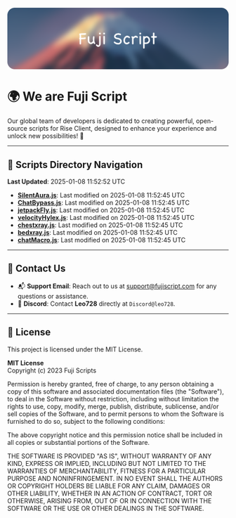 ![Banner](.github/b.webp)

# 🌍 **We are Fuji Script**

Our global team of developers is dedicated to creating powerful, open-source scripts for Rise Client, designed to enhance your experience and unlock new possibilities! 🌟

---
<!-- SCRIPTS_NAVIGATION_START -->
## 📂 **Scripts Directory Navigation**

**Last Updated**: 2025-01-08 11:52:52 UTC

- **[SilentAura.js](scripts/SilentAura.js)**: Last modified on 2025-01-08 11:52:45 UTC
- **[ChatBypass.js](scripts/ChatBypass.js)**: Last modified on 2025-01-08 11:52:45 UTC
- **[jetpackFly.js](scripts/jetpackFly.js)**: Last modified on 2025-01-08 11:52:45 UTC
- **[velocityHylex.js](scripts/velocityHylex.js)**: Last modified on 2025-01-08 11:52:45 UTC
- **[chestxray.js](scripts/chestxray.js)**: Last modified on 2025-01-08 11:52:45 UTC
- **[bedxray.js](scripts/bedxray.js)**: Last modified on 2025-01-08 11:52:45 UTC
- **[chatMacro.js](scripts/chatMacro.js)**: Last modified on 2025-01-08 11:52:45 UTC

<!-- SCRIPTS_NAVIGATION_END -->

---

## 💬 **Contact Us**  
- 📬 **Support Email**: Reach out to us at [support@fujiscript.com](mailto:support@fujiscript.com) for any questions or assistance.  
- 💬 **Discord**: Contact **Leo728** directly at `Discord@leo728`.

---

## 📜 **License**

This project is licensed under the MIT License.  

**MIT License**  
Copyright (c) 2023 Fuji Scripts  

Permission is hereby granted, free of charge, to any person obtaining a copy of this software and associated documentation files (the "Software"), to deal in the Software without restriction, including without limitation the rights to use, copy, modify, merge, publish, distribute, sublicense, and/or sell copies of the Software, and to permit persons to whom the Software is furnished to do so, subject to the following conditions:  

The above copyright notice and this permission notice shall be included in all copies or substantial portions of the Software.  

THE SOFTWARE IS PROVIDED "AS IS", WITHOUT WARRANTY OF ANY KIND, EXPRESS OR IMPLIED, INCLUDING BUT NOT LIMITED TO THE WARRANTIES OF MERCHANTABILITY, FITNESS FOR A PARTICULAR PURPOSE AND NONINFRINGEMENT. IN NO EVENT SHALL THE AUTHORS OR COPYRIGHT HOLDERS BE LIABLE FOR ANY CLAIM, DAMAGES OR OTHER LIABILITY, WHETHER IN AN ACTION OF CONTRACT, TORT OR OTHERWISE, ARISING FROM, OUT OF OR IN CONNECTION WITH THE SOFTWARE OR THE USE OR OTHER DEALINGS IN THE SOFTWARE.  
